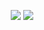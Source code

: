 <p align="center">
  <img src ="https://github-readme-stats.vercel.app/api?username=elanum&show_icons=true&count_private=true&theme=darcula&hide_border=true&hide=issues,contribs&include_all_commits=true&bg_color=00000000">
  <img src ="https://github-readme-stats.vercel.app/api/top-langs/?username=elanum&layout=compact&hide_border=true&theme=darcula&bg_color=00000000">
</p>